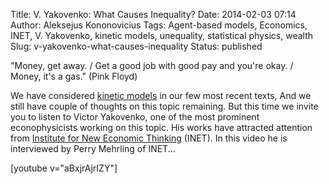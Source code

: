 Title: V. Yakovenko: What Causes Inequality?
Date: 2014-02-03 07:14
Author: Aleksejus Kononovicius
Tags: Agent-based models, Economics, INET, V. Yakovenko, kinetic models, unequality, statistical physics, wealth
Slug: v-yakovenko-what-causes-inequality
Status: published

"Money, get away. / Get a good job with
good pay and you're okay. / Money, it's a gas." (Pink Floyd)

We have considered [kinetic
models](/tag/kinetic-models) in our few most
recent texts, And we still have couple of thoughts on this topic
remaining. But this time we invite you to listen to Victor Yakovenko,
one of the most prominent econophysicists working on this topic. His
works have attracted attention from [Institute for New Economic
Thinking](http://ineteconomics.org) (INET). In this video he is
interviewed by Perry Mehrling of INET...<!--more-->

[youtube v="aBxjrAjrIZY"]
